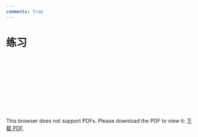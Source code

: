 ```yaml
---
comments: true
---
```

# 练习
<object data="https://eanyang7.github.io/Probability-and-Statistics/assets/1/exercises.pdf" type="application/pdf" width="700px" height="700px">
    <embed src="https://eanyang7.github.io/Probability-and-Statistics/assets/1/exercises.pdf">
        <p>This browser does not support PDFs. Please download the PDF to view it: <a href="https://eanyang7.github.io/Probability-and-Statistics/assets/1/exercises.pdf">下载 PDF</a>.</p>
    </embed>
</object>